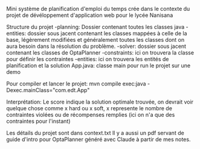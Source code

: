 Mini système de planification d'emploi du temps crée dans le contexte du projet de dévéloppement d'application web pour le lycée Nanisana

Structure du projet
    -planning: Dossier contenant toutes les classes java
        -entities: dossier sous jacent contenant les classes mappées à celle de la base, légèrement modifiées et généralement toutes les classes dont on aura besoin dans la résolution du problème.
        -solver: dossier sous jacent contenant les classes de OptaPlanner
            -constraints: ici on trouvera la classe pour définir les contraintes
            -entities: ici on trouvera les entités de planification et la solution
    App.java: classe main pour run le projet sur une demo 

Pour compiler et lancer le projet: 
    mvn compile exec:java -Dexec.mainClass="com.edt.App"

Interprétation: 
    Le score indique la solution optimale trouvée, on devrait voir quelque chose comme 
    x hard ou x soft, x represente le nombre de contraintes violées ou de récompenses remplies (ici on n'a que des contraintes pour l'instant)

Les détails du projet sont dans context.txt
Il y a aussi un pdf servant de guide d'intro pour OptaPlanner généré avec Claude à partir de mes notes.